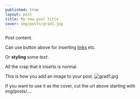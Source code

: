 ```yaml
---
published: true
layout: post
title: My new post title
cover: img/posts/grad1.jpg
---
```

Post content.

Can use button above for inserting [links](https://thiagohersan.com) etc.

Or **styling** some _text_.

All the crap that it inserts is normal.


This is how you add an image to your post.
![grad1.jpg]({{site.baseurl}}/img/posts/grad1.jpg)

If you want to use it as the cover, cut the url above starting with img/posts/....

